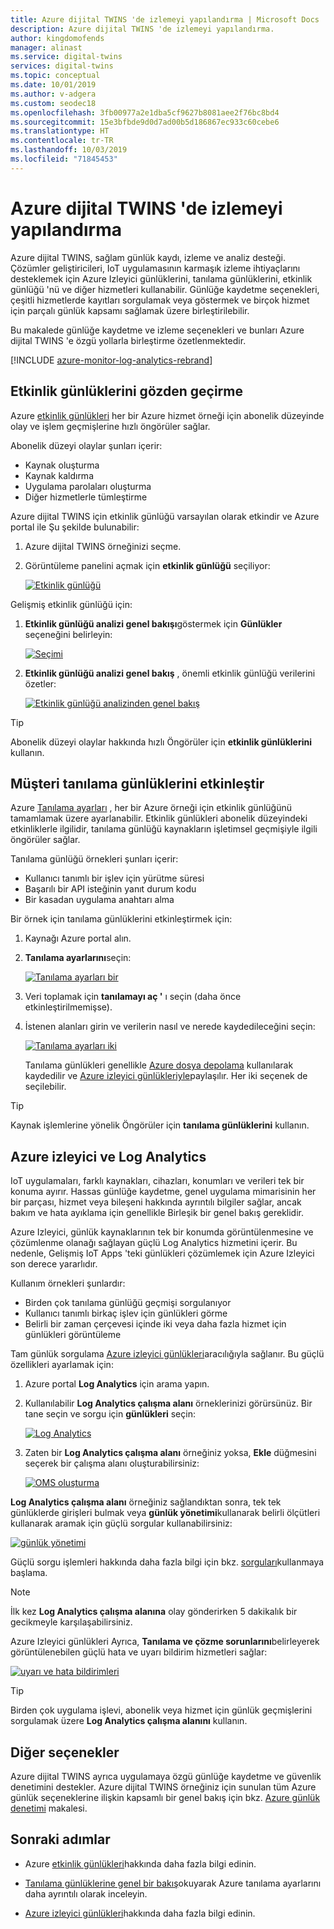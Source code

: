 ```yaml
---
title: Azure dijital TWINS 'de izlemeyi yapılandırma | Microsoft Docs
description: Azure dijital TWINS 'de izlemeyi yapılandırma.
author: kingdomofends
manager: alinast
ms.service: digital-twins
services: digital-twins
ms.topic: conceptual
ms.date: 10/01/2019
ms.author: v-adgera
ms.custom: seodec18
ms.openlocfilehash: 3fb00977a2e1dba5cf9627b8081aee2f76bc8bd4
ms.sourcegitcommit: 15e3bfbde9d0d7ad00b5d186867ec933c60cebe6
ms.translationtype: HT
ms.contentlocale: tr-TR
ms.lasthandoff: 10/03/2019
ms.locfileid: "71845453"
---
```

# <a name="how-to-configure-monitoring-in-azure-digital-twins"></a>Azure dijital TWINS 'de izlemeyi yapılandırma

Azure dijital TWINS, sağlam günlük kaydı, izleme ve analiz desteği. Çözümler geliştiricileri, IoT uygulamasının karmaşık izleme ihtiyaçlarını desteklemek için Azure Izleyici günlüklerini, tanılama günlüklerini, etkinlik günlüğü 'nü ve diğer hizmetleri kullanabilir. Günlüğe kaydetme seçenekleri, çeşitli hizmetlerde kayıtları sorgulamak veya göstermek ve birçok hizmet için parçalı günlük kapsamı sağlamak üzere birleştirilebilir.

Bu makalede günlüğe kaydetme ve izleme seçenekleri ve bunları Azure dijital TWINS 'e özgü yollarla birleştirme özetlenmektedir.

[!INCLUDE [azure-monitor-log-analytics-rebrand](../../includes/azure-monitor-log-analytics-rebrand.md)]

## <a name="review-activity-logs"></a>Etkinlik günlüklerini gözden geçirme

Azure [etkinlik günlükleri](../azure-monitor/platform/activity-logs-overview.md) her bir Azure hizmet örneği için abonelik düzeyinde olay ve işlem geçmişlerine hızlı öngörüler sağlar.

Abonelik düzeyi olaylar şunları içerir:

* Kaynak oluşturma
* Kaynak kaldırma
* Uygulama parolaları oluşturma
* Diğer hizmetlerle tümleştirme

Azure dijital TWINS için etkinlik günlüğü varsayılan olarak etkindir ve Azure portal ile Şu şekilde bulunabilir:

1. Azure dijital TWINS örneğinizi seçme.
1. Görüntüleme panelini açmak için **etkinlik günlüğü** seçiliyor:

    [![Etkinlik günlüğü](media/how-to-configure-monitoring/activity-log.png)](media/how-to-configure-monitoring/activity-log.png#lightbox)

Gelişmiş etkinlik günlüğü için:

1. **Etkinlik günlüğü analizi genel bakışı**göstermek için **Günlükler** seçeneğini belirleyin:

    [![Seçimi](media/how-to-configure-monitoring/activity-log-select.png)](media/how-to-configure-monitoring/activity-log-select.png#lightbox)

1. **Etkinlik günlüğü analizi genel bakış** , önemli etkinlik günlüğü verilerini özetler:

    [![Etkinlik günlüğü analizinden genel bakış]( media/how-to-configure-monitoring/log-analytics-overview.png)]( media/how-to-configure-monitoring/log-analytics-overview.png#lightbox)

>[!TIP]
>Abonelik düzeyi olaylar hakkında hızlı Öngörüler için **etkinlik günlüklerini** kullanın.

## <a name="enable-customer-diagnostic-logs"></a>Müşteri tanılama günlüklerini etkinleştir

Azure [Tanılama ayarları](../azure-monitor/platform/resource-logs-overview.md) , her bir Azure örneği için etkinlik günlüğünü tamamlamak üzere ayarlanabilir. Etkinlik günlükleri abonelik düzeyindeki etkinliklerle ilgilidir, tanılama günlüğü kaynakların işletimsel geçmişiyle ilgili öngörüler sağlar.

Tanılama günlüğü örnekleri şunları içerir:

* Kullanıcı tanımlı bir işlev için yürütme süresi
* Başarılı bir API isteğinin yanıt durum kodu
* Bir kasadan uygulama anahtarı alma

Bir örnek için tanılama günlüklerini etkinleştirmek için:

1. Kaynağı Azure portal alın.
1. **Tanılama ayarlarını**seçin:

    [![ Tanılama ayarları bir](media/how-to-configure-monitoring/diagnostic-settings-one.png)](media/how-to-configure-monitoring/diagnostic-settings-one.png#lightbox)

1. Veri toplamak için **tanılamayı aç '** ı seçin (daha önce etkinleştirilmemişse).
1. İstenen alanları girin ve verilerin nasıl ve nerede kaydedileceğini seçin:

    [![ Tanılama ayarları iki](media/how-to-configure-monitoring/diagnostic-settings-two.png)](media/how-to-configure-monitoring/diagnostic-settings-two.png#lightbox)

    Tanılama günlükleri genellikle [Azure dosya depolama](../storage/files/storage-files-deployment-guide.md) kullanılarak kaydedilir ve [Azure izleyici günlükleriyle](../azure-monitor/log-query/get-started-portal.md)paylaşılır. Her iki seçenek de seçilebilir.

>[!TIP]
>Kaynak işlemlerine yönelik Öngörüler için **tanılama günlüklerini** kullanın.

## <a name="azure-monitor-and-log-analytics"></a>Azure izleyici ve Log Analytics

IoT uygulamaları, farklı kaynakları, cihazları, konumları ve verileri tek bir konuma ayırır. Hassas günlüğe kaydetme, genel uygulama mimarisinin her bir parçası, hizmet veya bileşeni hakkında ayrıntılı bilgiler sağlar, ancak bakım ve hata ayıklama için genellikle Birleşik bir genel bakış gereklidir.

Azure Izleyici, günlük kaynaklarının tek bir konumda görüntülenmesine ve çözümlenme olanağı sağlayan güçlü Log Analytics hizmetini içerir. Bu nedenle, Gelişmiş IoT Apps 'teki günlükleri çözümlemek için Azure Izleyici son derece yararlıdır.

Kullanım örnekleri şunlardır:

* Birden çok tanılama günlüğü geçmişi sorgulanıyor
* Kullanıcı tanımlı birkaç işlev için günlükleri görme
* Belirli bir zaman çerçevesi içinde iki veya daha fazla hizmet için günlükleri görüntüleme

Tam günlük sorgulama [Azure izleyici günlükleri](../azure-monitor/log-query/log-query-overview.md)aracılığıyla sağlanır. Bu güçlü özellikleri ayarlamak için:

1. Azure portal **Log Analytics** için arama yapın.
1. Kullanılabilir **Log Analytics çalışma alanı** örneklerinizi görürsünüz. Bir tane seçin ve sorgu için **günlükleri** seçin:

    [![Log Analytics](media/how-to-configure-monitoring/log-analytics.png)](media/how-to-configure-monitoring/log-analytics.png#lightbox)

1. Zaten bir **Log Analytics çalışma alanı** örneğiniz yoksa, **Ekle** düğmesini seçerek bir çalışma alanı oluşturabilirsiniz:

    [![ OMS oluşturma](media/how-to-configure-monitoring/log-analytics-oms.png)](media/how-to-configure-monitoring/log-analytics-oms.png#lightbox)

**Log Analytics çalışma alanı** örneğiniz sağlandıktan sonra, tek tek günlüklerde girişleri bulmak veya **günlük yönetimi**kullanarak belirli ölçütleri kullanarak aramak için güçlü sorgular kullanabilirsiniz:

   [![günlük yönetimi](media/how-to-configure-monitoring/log-analytics-management.png)](media/how-to-configure-monitoring/log-analytics-management.png#lightbox)

Güçlü sorgu işlemleri hakkında daha fazla bilgi için bkz. [sorguları](../azure-monitor/log-query/get-started-queries.md)kullanmaya başlama.

> [!NOTE]
> İlk kez **Log Analytics çalışma alanına** olay gönderirken 5 dakikalık bir gecikmeyle karşılaşabilirsiniz.

Azure Izleyici günlükleri Ayrıca, **Tanılama ve çözme sorunlarını**belirleyerek görüntülenebilen güçlü hata ve uyarı bildirim hizmetleri sağlar:

   [![ uyarı ve hata bildirimleri](media/how-to-configure-monitoring/log-analytics-notifications.png)](media/how-to-configure-monitoring/log-analytics-notifications.png#lightbox)

>[!TIP]
>Birden çok uygulama işlevi, abonelik veya hizmet için günlük geçmişlerini sorgulamak üzere **Log Analytics çalışma alanını** kullanın.

## <a name="other-options"></a>Diğer seçenekler

Azure dijital TWINS ayrıca uygulamaya özgü günlüğe kaydetme ve güvenlik denetimini destekler. Azure dijital TWINS örneğiniz için sunulan tüm Azure günlük seçeneklerine ilişkin kapsamlı bir genel bakış için bkz. [Azure günlük denetimi](../security/fundamentals/log-audit.md) makalesi.

## <a name="next-steps"></a>Sonraki adımlar

- Azure [etkinlik günlükleri](../azure-monitor/platform/activity-logs-overview.md)hakkında daha fazla bilgi edinin.

- [Tanılama günlüklerine genel bir bakış](../azure-monitor/platform/resource-logs-overview.md)okuyarak Azure tanılama ayarlarını daha ayrıntılı olarak inceleyin.

- [Azure izleyici günlükleri](../azure-monitor/log-query/get-started-portal.md)hakkında daha fazla bilgi edinin.
